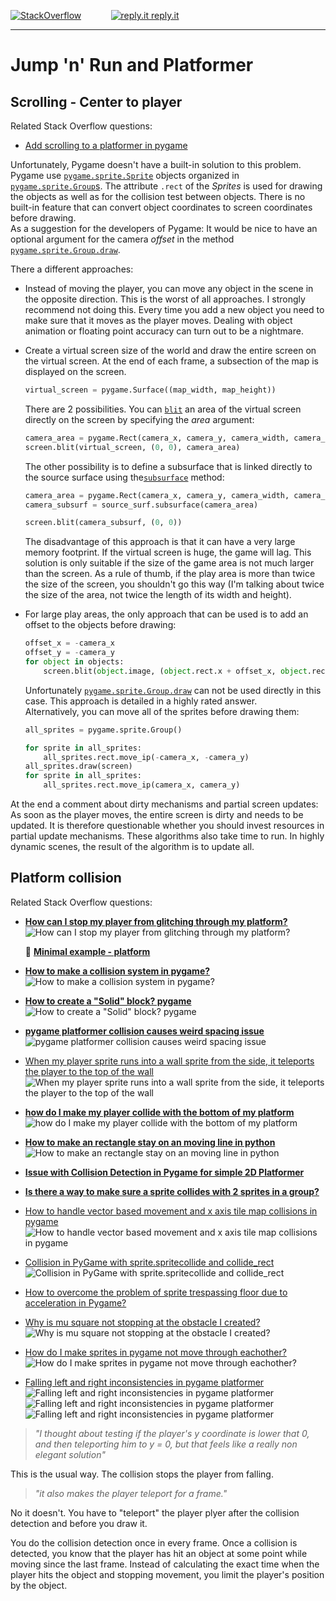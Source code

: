 
[![StackOverflow](https://stackexchange.com/users/flair/7322082.png)](https://stackoverflow.com/users/5577765/rabbid76?tab=profile) &nbsp;&nbsp;&nbsp;&nbsp;&nbsp;&nbsp;&nbsp;&nbsp;&nbsp;&nbsp; [![reply.it](../../resource/logo/Repl_it_logo_80.png) reply.it](https://repl.it/repls/folder/PyGame%20Examples)

---

# Jump 'n' Run and Platformer

## Scrolling - Center to player

Related Stack Overflow questions:

- [Add scrolling to a platformer in pygame](https://stackoverflow.com/questions/14354171/add-scrolling-to-a-platformer-in-pygame)  

Unfortunately, Pygame doesn't have a built-in solution to this problem. Pygame use [`pygame.sprite.Sprite`](https://www.pygame.org/docs/ref/sprite.html#pygame.sprite.Sprite) objects organized in [`pygame.sprite.Group`s](https://www.pygame.org/docs/ref/sprite.html#pygame.sprite.Group). The attribute `.rect` of the _Sprites_ is used for drawing the objects as well as for the collision test between objects. There is no built-in feature that can convert object coordinates to screen coordinates before drawing.  
As a suggestion for the developers of Pygame: It would be nice to have an optional argument for the camera _offset_ in the method [`pygame.sprite.Group.draw`](https://www.pygame.org/docs/ref/sprite.html#pygame.sprite.Group.draw).

There a different approaches:

- Instead of moving the player, you can move any object in the scene in the opposite direction. This is the worst of all approaches. I strongly recommend not doing this.
  Every time you add a new object you need to make sure that it moves as the player moves. Dealing with object animation or floating point accuracy can turn out to be a nightmare.

- Create a virtual screen size of the world and draw the entire screen on the virtual screen. At the end of each frame, a subsection of the map is displayed on the screen.
  
  ```py
  virtual_screen = pygame.Surface((map_width, map_height))
  ```

  There are 2 possibilities. You can [`blit`](https://www.pygame.org/docs/ref/surface.html#pygame.Surface.blit) an area of the virtual screen directly on the screen by specifying the _area_ argument:

  ```py
  camera_area = pygame.Rect(camera_x, camera_y, camera_width, camera_height)
  screen.blit(virtual_screen, (0, 0), camera_area)
  ```

  The other possibility is to define a subsurface that is linked directly to the source surface using the[`subsurface`](https://www.pygame.org/docs/ref/surface.html#pygame.Surface.subsurface) method:

  ```py
  camera_area = pygame.Rect(camera_x, camera_y, camera_width, camera_height)
  camera_subsurf = source_surf.subsurface(camera_area)
  ```

  ```py
  screen.blit(camera_subsurf, (0, 0))
  ```

  The disadvantage of this approach is that it can have a very large memory footprint. If the virtual screen is huge, the game will lag. This solution is only suitable if the size of the game area is not much larger than the screen. As a rule of thumb, if the play area is more than twice the size of the screen, you shouldn't go this way (I'm talking about twice the size of the area, not twice the length of its width and height).

- For large play areas, the only approach that can be used is to add an offset to the objects before drawing:

  ```py
  offset_x = -camera_x
  offset_y = -camera_y
  for object in objects:
      screen.blit(object.image, (object.rect.x + offset_x, object.rect.y + offset_y))
  ```

  Unfortunately [`pygame.sprite.Group.draw`](https://www.pygame.org/docs/ref/sprite.html#pygame.sprite.Group) can not be used directly in this case. This approach is detailed in a highly rated answer.  
  Alternatively, you can move all of the sprites before drawing them:

  ```py
  all_sprites = pygame.sprite.Group()
  ```

  ```py
  for sprite in all_sprites:
      all_sprites.rect.move_ip(-camera_x, -camera_y)
  all_sprites.draw(screen)    
  for sprite in all_sprites:
      all_sprites.rect.move_ip(camera_x, camera_y)
  ```

At the end a comment about dirty mechanisms and partial screen updates: As soon as the player moves, the entire screen is dirty and needs to be updated. It is therefore questionable whether you should invest resources in partial update mechanisms. These algorithms also take time to run. In highly dynamic scenes, the result of the algorithm is to update all.

## Platform collision

Related Stack Overflow questions:

- [**How can I stop my player from glitching through my platform?**](https://stackoverflow.com/questions/67630796/how-can-i-stop-my-player-from-glitching-through-my-platform/67647476#67647476)  
  ![How can I stop my player from glitching through my platform?](https://i.stack.imgur.com/NraKd.gif)

  📁 **[Minimal example - platform](../../examples/minimal_examples/pygame_minimal_platformer_1.py)**

- [**How to make a collision system in pygame?**](https://stackoverflow.com/questions/74332401/how-to-make-a-collision-system-in-pygame/74333777#74333777)  
  ![How to make a collision system in pygame?](https://i.stack.imgur.com/KqGU2.gif)

- [**How to create a "Solid" block? pygame**](https://stackoverflow.com/questions/66749450/how-to-create-a-solid-block-pygame/66750322#66750322)  
  ![How to create a "Solid" block? pygame](https://i.stack.imgur.com/4FIIF.gif)

- [**pygame platformer collision causes weird spacing issue**](https://stackoverflow.com/questions/68423726/pygame-platformer-collision-causes-weird-spacing-issue/68424155#68424155)  
  ![pygame platformer collision causes weird spacing issue](https://i.stack.imgur.com/REXqX.gif)

- [When my player sprite runs into a wall sprite from the side, it teleports the player to the top of the wall](https://stackoverflow.com/questions/70395639/when-my-player-sprite-runs-into-a-wall-sprite-from-the-side-it-teleports-the-pl)  
  ![When my player sprite runs into a wall sprite from the side, it teleports the player to the top of the wall](https://i.stack.imgur.com/HfvpQ.gif)

- [**how do I make my player collide with the bottom of my platform**](https://stackoverflow.com/questions/65119361/how-do-i-make-my-player-collide-with-the-bottom-of-my-platform/65170067#65170067)  
  ![how do I make my player collide with the bottom of my platform](https://i.stack.imgur.com/YHicZ.gif)

- [**How to make an rectangle stay on an moving line in python**](https://stackoverflow.com/questions/64913220/how-to-make-an-rectangle-stay-on-an-moving-line-in-python/64915462#64915462)  
  ![How to make an rectangle stay on an moving line in python](https://i.stack.imgur.com/O3gzn.gif)

- [**Issue with Collision Detection in Pygame for simple 2D Platformer**](https://stackoverflow.com/questions/66127646/issue-with-collision-detection-in-pygame-for-simple-2d-platformer/66127881#66127881)

- [**Is there a way to make sure a sprite collides with 2 sprites in a group?**](https://stackoverflow.com/questions/73523330/is-there-a-way-to-make-sure-a-sprite-collides-with-2-sprites-in-a-group/73524288#73524288)

- [How to handle vector based movement and x axis tile map collisions in pygame](https://stackoverflow.com/questions/73087643/how-to-handle-vector-based-movement-and-x-axis-tile-map-collisions-in-pygame/73088783#73088783)  
  ![How to handle vector based movement and x axis tile map collisions in pygame](https://i.stack.imgur.com/YWQJ3.gif)

- [Collision in PyGame with sprite.spritecollide and collide_rect](https://stackoverflow.com/questions/70581025/collision-in-pygame-with-sprite-spritecollide-and-collide-rect/70581325#70581325)  
  ![Collision in PyGame with sprite.spritecollide and collide_rect](https://i.stack.imgur.com/OolLG.gif)

- [How to overcome the problem of sprite trespassing floor due to acceleration in Pygame?](https://stackoverflow.com/questions/67761738/how-to-overcome-the-problem-of-sprite-trespassing-floor-due-to-acceleration-in-p/67762020#67762020)  

- [Why is mu square not stopping at the obstacle I created?](https://stackoverflow.com/questions/74505199/why-is-mu-square-not-stopping-at-the-obstacle-i-created/74506655#74506655)  
  ![Why is mu square not stopping at the obstacle I created?](https://i.stack.imgur.com/zfXw9.gif)

- [How do I make sprites in pygame not move through eachother?](https://stackoverflow.com/questions/74131714/how-do-i-make-sprites-in-pygame-not-move-through-eachother/74131813#74131813)  
  ![How do I make sprites in pygame not move through eachother?](https://i.stack.imgur.com/I5VBn.gif)

- [Falling left and right inconsistencies in pygame platformer](https://stackoverflow.com/questions/67419774/falling-left-and-right-inconsistencies-in-pygame-platformer/67437358#67437358)  
  ![Falling left and right inconsistencies in pygame platformer](https://i.stack.imgur.com/mIiqO.png)
  ![Falling left and right inconsistencies in pygame platformer](https://i.stack.imgur.com/SD0g7.png)
  ![Falling left and right inconsistencies in pygame platformer](https://i.stack.imgur.com/RX3uk.png)

> *"I thought about testing if the player's y coordinate is lower that 0, and then teleporting him to y = 0, but that feels like a really non elegant solution"* 

This is the usual way. The collision stops the player from falling.

> *"it also makes the player teleport for a frame."*

 No it doesn't. You have to "teleport" the player plyer after the collision detection and before you draw it.

You do the collision detection once in every frame. Once a collision is detected, you know that the player has hit an object at some point while moving  since the last frame. Instead of calculating the exact time when the player hits the object and stopping movement, you limit the player's position by the object.
